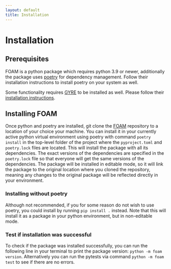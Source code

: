 ```yaml
---
layout: default
title: Installation
---
```

# Installation

## Prerequisites
FOAM is a python package which requires python 3.9 or newer, additionally the package uses <a href="https://python-poetry.org/docs/" target="_blank"> poetry</a> for dependency management. Follow their installation instructions to install poetry on your system as well.

Some functionality requires <a href="https://gyre.readthedocs.io/en/stable/" target="_blank"> GYRE</a> to be installed as well. Please follow their <a href="https://gyre.readthedocs.io/en/stable/ref-guide/installation.html" target="_blank"> installation instructions</a>.

## Installing FOAM
Once python and poetry are installed, git clone the <a href="https://github.com/MichielsenM/FOAM" target="_blank"> FOAM</a> repository to a location of your choice your machine. You can install it in your currently active python virtual environment using poetry with command `poetry install` in the top-level folder of the project where the `pyproject.toml` and `poetry.lock` files are located. This will install the package with all its dependencies. The exact versions of the dependencies are specified in the `poetry.lock` file so that everyone will get the same versions of the dependencies. The package will be installed in editable mode, so it will link the package to the original location where you cloned the repository, meaning any changes to the original package will be reflected directly in your environment.

### Installing without poetry
Although not recommended, if you for some reason do not wish to use poetry, you could install by running `pip install .` instead. Note that this will install it as a package in your python environment, but in non-editable mode.


### Test if installation was successful
To check if the package was installed successfully, you can run the following line in your terminal to print the package version: `python -m foam version`.
Alternatively you can run the pytests via command `python -m foam test` to see if there are no errors.